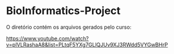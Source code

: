 # BioInformatics-Project

O diretório contém os arquivos gerados pelo curso: 

https://www.youtube.com/watch?v=plVLRashaA8&list=PLtqF5YXg7GLlQJUv9XJ3RWdd5VYGwBHrP
